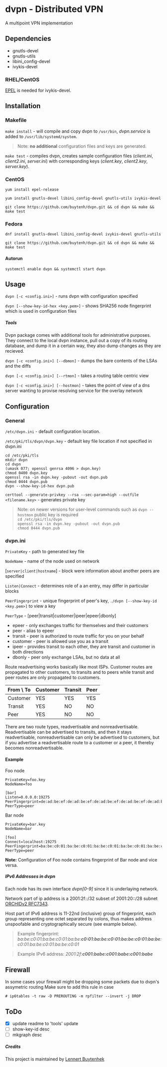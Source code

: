 # dvpn - Distributed VPN
A multipoint VPN implementation

## Dependencies
- gnutls-devel
- gnutls-utils
- libini_config-devel
- ivykis-devel

### RHEL/CentOS
[EPEL](https://fedoraproject.org/wiki/EPEL) is needed for ivykis-devel.

## Installation

### Makefile
`make install` - will compile and copy dvpn to `/usr/bin`, _dvpn.service_ is added to `/usr/lib/systemd/system`.
> Note:  **no additional** configuration files and keys are generated.

`make test` - compiles dvpn, creates sample configuration files (_client.ini_, _client2.ini_, _server.ini_) with corresponding keys (_client.key_, _client2.key_, _server.key_).

### CentOS

```yum install epel-release```

```yum install gnutls-devel libini_config-devel gnutls-utils ivykis-devel```

```git clone https://github.com/buytenh/dvpn.git && cd dvpn && make && make test```

### Fedora
```dnf install gnutls-devel libini_config-devel ivykis-devel gnutls-utils```

```git clone https://github.com/buytenh/dvpn.git && cd dvpn && make && make test```

#### Autorun
`systemctl enable dvpn && systemctl start dvpn`

## Usage
`dvpn [-c <config.ini>]` - runs dvpn with configuration specified

`dvpn [--show-key-id-hex <key.pem>]` - shows SHA256 node fingerprint which is used in configuration files

##### Tools

Dvpn package comes with additional tools for administrative purposes. They connect to the local dvpn instance, pull out a copy of its routing database, and dump it in a certain way, they also dump changes as they are recieved.

`dvpn [-c <config.ini>] [--dbmon]` - dumps the bare contents of the LSAs and the diffs

`dvpn [-c <config.ini>] [--rtmon]` - takes a routing table centric view

`dvpn [-c <config.ini>] [--hostmon]` - takes the point of view of a dns server wanting to provise resolving service for the overlay network

## Configuration

### General

`/etc/dvpn.ini` - default configuration location.

`/etc/pki/tls/dvpn/dvpn.key` - default key file location if not specified in dvpn.ini

```
cd /etc/pki/tls
mkdir dvpn
cd dvpn
(umask 077; openssl genrsa 4096 > dvpn.key)
chmod 0400 dvpn.key
openssl rsa -in dvpn.key -pubout -out dvpn.pub
chmod 0444 dvpn.pub
dvpn --show-key-id-hex dvpn.pub
```


`certtool --generate-privkey --rsa --sec-param=high --outfile <filename.key>` - generates private key

> Note: on newer versions for user-level commands such as `dvpn --hostmon` public key is required  
`cd /etc/pki/tls/dvpn`  
`openssl rsa -in dvpn.key -pubout -out dvpn.pub`  
`chmod 0444 dvpn.pub`

### dvpn.ini
`PrivateKey` - path to generated key file

`NodeName` - name of the node used on network

[`server|client|hostname`] - block were information about another peers are specified

`Listen|Connect` - determines role of a an entry, may differ in particular blocks

`PeerFingerprint` - unique fingerprint of peer's key, `./dvpn [--show-key-id <key.pem>]` to view a key

`PeerType` - [peer|transit|customer|ipeer|epeer|dbonly]
- epeer - only exchanges traffic for themselves and their customers
- peer - alias to epeer
- transit - peer is authorized to route traffic for you on your behalf
- customer - peer is allowed use you as a transit
- ipeer - provides transit to each other, they are transit and customer in both directions
- dbonly - peer only exchange LSAs, but no data at all

Route readvertising works basically like most ISPs. Customer routes are propagated to other customers, to transits and to peers while transit and peer routes are only propagated to customers.

From \ To | Customer | Transit | Peer
--- | --- | --- | ---
Customer | YES | YES | YES
Transit | YES | NO | NO
Peer | YES | NO | NO

There are two route types, readvertisable and nonreadvertisable. Readvertisable can be advertised to transits, and then it stays readvertisable, nonreadvertisable can only be advertised to customers, but if you advertise a readvertisable route to a customer or a peer, it thereby becomes nonreadvertisable.

#### Example
Foo node
```
PrivateKey=foo.key
NodeName=foo

[bar]
Listen=0.0.0.0:19275
PeerFingerprint=de:ad:be:ef:de:ad:be:ef:de:ad:be:ef:de:ad:be:ef:de:ad:be:ef:de:ad:be:ef:de:ad:be:ef:de:ad:be:ef
PeerType=peer
```

Bar node
```
PrivateKey=bar.key
NodeName=bar

[foo]
Connect=localhost:19275
PeerFingerprint=ba:be:c0:01:ba:be:c0:01:ba:be:c0:01:ba:be:c0:01:ba:be:c0:01:ba:be:c0:01:ba:be:c0:01:ba:be:c0:01
PeerType=peer
```

**Note:** Configuration of Foo node contains fingerprint of Bar node and vice versa.

##### IPv6 Addresses in dvpn

Each node has its own interface _dvpn[0-9]_ since it is underlaying network.

Network part of ip address is a 2001:2f::/32 subset of 2001:20::/28 subnet [ORCHIDv2 RFC7343](https://tools.ietf.org/html/rfc7343).

Host part of IPv6 address is 11-22nd (inclusive) group of fingerprint, each group representing one octet separated by colons, thus makes address unspoofable and cryptographically secure (see example below).

> Example fingerprint: _ba:be:c0:01:ba:be:c0:01:ba:be:**c0:01:ba:be:c0:01:ba:be:c0:01:ba:be**:c0:01:ba:be:c0:01:ba:be:c0:01_

> Example IPv6 address: _2001:2f:**c001:babe:c001:babe:c001:babe**_

## Firewall

In some cases your firewall might be dropping some packets due to dvpn's assymetric routing
Make sure to add this rule in case

`# ip6tables -t raw -D PREROUTING -m rpfilter --invert -j DROP`

## ToDo
- [x] update readme to 'tools' update
- [ ] show-key-id desc
- [ ] mkgraph desc

##### Credits
This project is maintained by [Lennert Buytenhek](https://github.com/buytenh)

